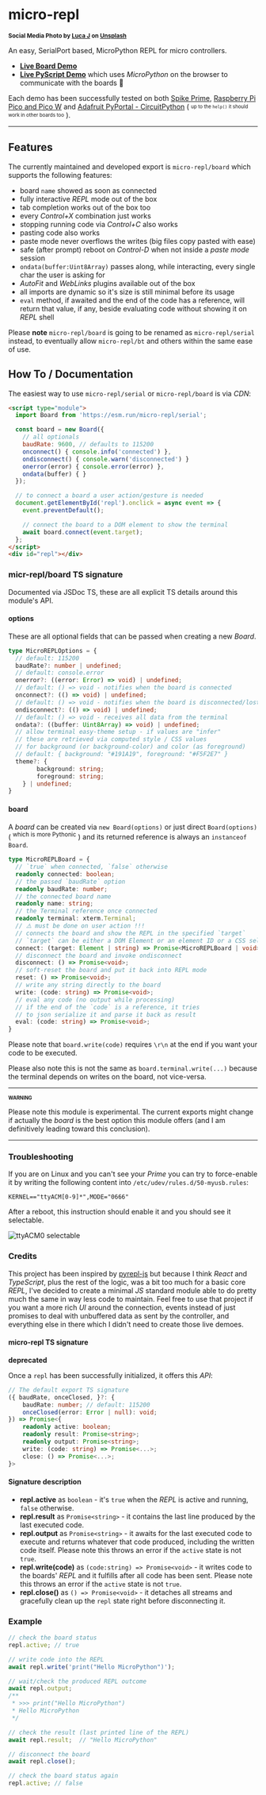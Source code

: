 # micro-repl

<sup>**Social Media Photo by [Luca J](https://unsplash.com/@lucajns) on [Unsplash](https://unsplash.com/)**</sup>

An easy, SerialPort based, MicroPython REPL for micro controllers.

  * **[Live Board Demo](https://webreflection.github.io/micro-repl/board/)**
  * **[Live PyScript Demo](https://webreflection.github.io/micro-repl/mpy/)** which uses *MicroPython* on the browser to communicate with the boards 🤯

Each demo has been successfully tested on both [Spike Prime](https://spike.legoeducation.com/prime/lobby/), [Raspberry Pi Pico and Pico W](https://www.raspberrypi.com/documentation/microcontrollers/raspberry-pi-pico.html) and [Adafruit PyPortal - CircuitPython](https://www.adafruit.com/product/4116) ( <sup><sub>up to the `help()` it should work in other boards too</sub></sup> ).

- - -

## Features

The currently maintained and developed export is `micro-repl/board` which supports the following features:

  * board `name` showed as soon as connected
  * fully interactive *REPL* mode out of the box
  * tab completion works out of the box too
  * every *Control+X* combination just works
  * stopping running code via *Control+C* also works
  * pasting code also works
  * paste mode never overflows the writes (big files copy pasted with ease)
  * safe (after prompt) reboot on *Control-D* when not inside a *paste mode* session
  * `ondata(buffer:Uint8Array)` passes along, while interacting, every single char the user is asking for
  * *AutoFit* and *WebLinks* plugins available out of the box
  * all imports are dynamic so it's size is still minimal before its usage
  * `eval` method, if awaited and the end of the code has a reference, will return that value, if any, beside evaluating code without showing it on *REPL* shell

Please **note** `micro-repl/board` is going to be renamed as `micro-repl/serial` instead, to eventually allow `micro-repl/bt` and others within the same ease of use.

## How To / Documentation

The easiest way to use `micro-repl/serial` or `micro-repl/board` is via *CDN*:

```html
<script type="module">
  import Board from 'https://esm.run/micro-repl/serial';

  const board = new Board({
    // all optionals
    baudRate: 9600, // defaults to 115200
    onconnect() { console.info('connected') },
    ondisconnect() { console.warn('disconnected') }
    onerror(error) { console.error(error) },
    ondata(buffer) { }
  });

  // to connect a board a user action/gesture is needed
  document.getElementById('repl').onclick = async event => {
    event.preventDefault();

    // connect the board to a DOM element to show the terminal
    await board.connect(event.target);
  };
</script>
<div id="repl"></div>
```

### micr-repl/board TS signature

Documented via JSDoc TS, these are all explicit TS details around this module's API.

#### options

These are all optional fields that can be passed when creating a new *Board*.

```ts
type MicroREPLOptions = {
  // default: 115200
  baudRate?: number | undefined;
  // default: console.error
  onerror?: ((error: Error) => void) | undefined;
  // default: () => void - notifies when the board is connected
  onconnect?: (() => void) | undefined;
  // default: () => void - notifies when the board is disconnected/lost
  ondisconnect?: (() => void) | undefined;
  // default: () => void - receives all data from the terminal
  ondata?: ((buffer: Uint8Array) => void) | undefined;
  // allow terminal easy-theme setup - if values are "infer"
  // these are retrieved via computed style / CSS values
  // for background (or background-color) and color (as foreground)
  // default: { background: "#191A19", foreground: "#F5F2E7" }
  theme?: {
        background: string;
        foreground: string;
    } | undefined;
}
```

#### board

A *board* can be created via `new Board(options)` or just direct `Board(options)` ( <sup>which is more Pythonic</sup> ) and its returned reference is always an `instanceof Board`.

```ts
type MicroREPLBoard = {
  // `true` when connected, `false` otherwise
  readonly connected: boolean;
  // the passed `baudRate` option
  readonly baudRate: number;
  // the connected board name
  readonly name: string;
  // the Terminal reference once connected
  readonly terminal: xterm.Terminal;
  // ⚠️ must be done on user action !!!
  // connects the board and show the REPL in the specified `target`
  // `target` can be either a DOM Element or an element ID or a CSS selector.
  connect: (target: Element | string) => Promise<MicroREPLBoard | void>;
  // disconnect the board and invoke ondisconnect
  disconnect: () => Promise<void>;
  // soft-reset the board and put it back into REPL mode
  reset: () => Promise<void>;
  // write any string directly to the board
  write: (code: string) => Promise<void>;
  // eval any code (no output while processing)
  // if the end of the `code` is a reference, it tries
  // to json serialize it and parse it back as result
  eval: (code: string) => Promise<void>;
}
```

Please note that `board.write(code)` requires `\r\n` at the end if you want your code to be executed.

Please also note this is not the same as `board.terminal.write(...)` because the terminal depends on writes on the board, not vice-versa.

- - -

<sup><sub>**WARNING**</sub></sup>

Please note this module is experimental. The current exports might change if actually the *board* is the best option this module offers (and I am definitively leading toward this conclusion).

- - -

### Troubleshooting

If you are on Linux and you can't see your *Prime* you can try to force-enable it by writing the following content into `/etc/udev/rules.d/50-myusb.rules`:

```
KERNEL=="ttyACM[0-9]*",MODE="0666"
```

After a reboot, this instruction should enable it and you should see it selectable.

![ttyACM0 selectable](./css/spike.png)

### Credits

This project has been inspired by [pyrepl-js](https://github.com/gabrielsessions/pyrepl-js) but because I think *React* and *TypeScript*, plus the rest of the logic, was a bit too much for a basic core *REPL*, I've decided to create a minimal *JS* standard module able to do pretty much the same in way less code to maintain. Feel free to use that project if you want a more rich *UI* around the connection, events instead of just promises to deal with unbuffered data as sent by the controller, and everything else in there which I didn't need to create those live demoes.

#### micro-repl TS signature

**deprecated**

Once a `repl` has been successfully initialized, it offers this *API*:

```ts
// The default export TS signature
({ baudRate, onceClosed, }?: {
    baudRate: number; // default: 115200
    onceClosed(error: Error | null): void;
}) => Promise<{
    readonly active: boolean;
    readonly result: Promise<string>;
    readonly output: Promise<string>;
    write: (code: string) => Promise<...>;
    close: () => Promise<...>;
}>
```

#### Signature description

  * **repl.active** as `boolean` - it's `true` when the *REPL* is active and running, `false` otherwise.
  * **repl.result** as `Promise<string>` - it contains the last line produced by the last executed code.
  * **repl.output** as `Promise<string>` - it awaits for the last executed code to execute and returns whatever that code produced, including the written code itself. Please note this throws an error if the `active` state is not `true`.
  * **repl.write(code)** as `(code:string) => Promise<void>` - it writes code to the boards' *REPL* and it fulfills after all code has been sent. Please note this throws an error if the `active` state is not `true`.
  * **repl.close()** as `() => Promise<void>` - it detaches all streams and gracefully clean up the `repl` state right before disconnecting it.

### Example

```js
// check the board status
repl.active; // true

// write code into the REPL
await repl.write('print("Hello MicroPython")');

// wait/check the produced REPL outcome
await repl.output;
/**
 * >>> print("Hello MicroPython")
 * Hello MicroPython
 */

// check the result (last printed line of the REPL)
await repl.result;  // "Hello MicroPython"

// disconnect the board
await repl.close();

// check the board status again
repl.active; // false
```
